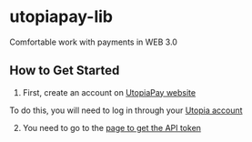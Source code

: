 # utopiapay-lib
Comfortable work with payments in WEB 3.0

## How to Get Started

1. First, create an account on [UtopiaPay website](https://utopiapay.io)

To do this, you will need to log in through your [Utopia account](https://utopia-ecosystem.com/)

2. You need to go to the [page to get the API token](https://utopiapay.io/dashboard/sites)
